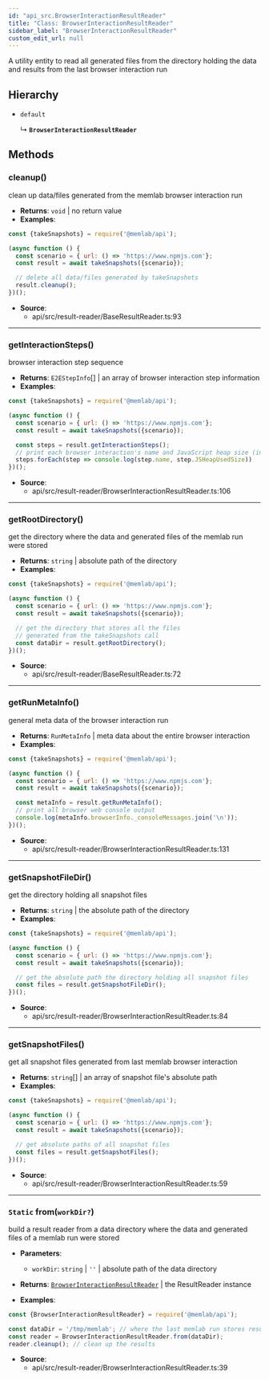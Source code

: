 ```yaml
---
id: "api_src.BrowserInteractionResultReader"
title: "Class: BrowserInteractionResultReader"
sidebar_label: "BrowserInteractionResultReader"
custom_edit_url: null
---
```


A utility entity to read all generated files from
the directory holding the data and results from the
last browser interaction run

## Hierarchy

- `default`

  ↳ **`BrowserInteractionResultReader`**

## Methods

### <a id="cleanup"></a>**cleanup**()

clean up data/files generated from the memlab browser interaction run

 * **Returns**: `void` | no return value
* **Examples**:
```javascript
const {takeSnapshots} = require('@memlab/api');

(async function () {
  const scenario = { url: () => 'https://www.npmjs.com'};
  const result = await takeSnapshots({scenario});

  // delete all data/files generated by takeSnapshots
  result.cleanup();
})();
```

 * **Source**:
    * api/src/result-reader/BaseResultReader.ts:93

___

### <a id="getinteractionsteps"></a>**getInteractionSteps**()

browser interaction step sequence

 * **Returns**: `E2EStepInfo`[] | an array of browser interaction step information
* **Examples**:
```javascript
const {takeSnapshots} = require('@memlab/api');

(async function () {
  const scenario = { url: () => 'https://www.npmjs.com'};
  const result = await takeSnapshots({scenario});

  const steps = result.getInteractionSteps();
  // print each browser interaction's name and JavaScript heap size (in bytes)
  steps.forEach(step => console.log(step.name, step.JSHeapUsedSize))
})();
```

 * **Source**:
    * api/src/result-reader/BrowserInteractionResultReader.ts:106

___

### <a id="getrootdirectory"></a>**getRootDirectory**()

get the directory where the data and generated files of
the memlab run were stored

 * **Returns**: `string` | absolute path of the directory
* **Examples**:
```javascript
const {takeSnapshots} = require('@memlab/api');

(async function () {
  const scenario = { url: () => 'https://www.npmjs.com'};
  const result = await takeSnapshots({scenario});

  // get the directory that stores all the files
  // generated from the takeSnapshots call
  const dataDir = result.getRootDirectory();
})();
```

 * **Source**:
    * api/src/result-reader/BaseResultReader.ts:72

___

### <a id="getrunmetainfo"></a>**getRunMetaInfo**()

general meta data of the browser interaction run

 * **Returns**: `RunMetaInfo` | meta data about the entire browser interaction
* **Examples**:
```javascript
const {takeSnapshots} = require('@memlab/api');

(async function () {
  const scenario = { url: () => 'https://www.npmjs.com'};
  const result = await takeSnapshots({scenario});

  const metaInfo = result.getRunMetaInfo();
  // print all browser web console output
  console.log(metaInfo.browserInfo._consoleMessages.join('\n'));
})();
```

 * **Source**:
    * api/src/result-reader/BrowserInteractionResultReader.ts:131

___

### <a id="getsnapshotfiledir"></a>**getSnapshotFileDir**()

get the directory holding all snapshot files

 * **Returns**: `string` | the absolute path of the directory
* **Examples**:
```javascript
const {takeSnapshots} = require('@memlab/api');

(async function () {
  const scenario = { url: () => 'https://www.npmjs.com'};
  const result = await takeSnapshots({scenario});

  // get the absolute path the directory holding all snapshot files
  const files = result.getSnapshotFileDir();
})();
```

 * **Source**:
    * api/src/result-reader/BrowserInteractionResultReader.ts:84

___

### <a id="getsnapshotfiles"></a>**getSnapshotFiles**()

get all snapshot files generated from last memlab browser interaction

 * **Returns**: `string`[] | an array of snapshot file's absolute path
* **Examples**:
```javascript
const {takeSnapshots} = require('@memlab/api');

(async function () {
  const scenario = { url: () => 'https://www.npmjs.com'};
  const result = await takeSnapshots({scenario});

  // get absolute paths of all snapshot files
  const files = result.getSnapshotFiles();
})();
```

 * **Source**:
    * api/src/result-reader/BrowserInteractionResultReader.ts:59

___

### <a id="from"></a>`Static` **from**(`workDir?`)

build a result reader from a data directory where the data
and generated files of a memlab run were stored

 * **Parameters**:
    * `workDir`: `string` | `''` | absolute path of the data directory
 * **Returns**: [`BrowserInteractionResultReader`](api_src.BrowserInteractionResultReader.md) | the ResultReader instance

* **Examples**:
```javascript
const {BrowserInteractionResultReader} = require('@memlab/api');

const dataDir = '/tmp/memlab'; // where the last memlab run stores results
const reader = BrowserInteractionResultReader.from(dataDir);
reader.cleanup(); // clean up the results
```

 * **Source**:
    * api/src/result-reader/BrowserInteractionResultReader.ts:39
